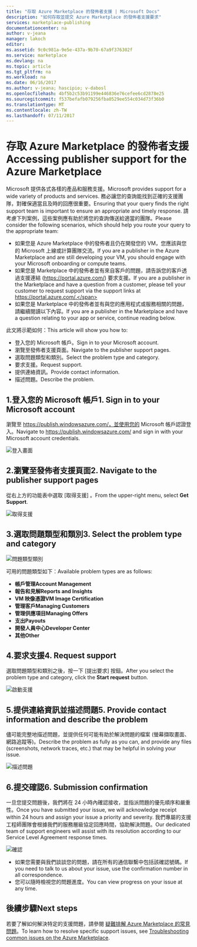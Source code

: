 ```yaml
---
title: "存取 Azure Marketplace 的發佈者支援 | Microsoft Docs"
description: "如何存取並提交 Azure Marketplace 的發佈者支援要求"
services: marketplace-publishing
documentationcenter: na
author: v-jeana
manager: lakoch
editor: 
ms.assetid: 9c0c981a-9e5e-437a-9b70-67a9f376302f
ms.service: marketplace
ms.devlang: na
ms.topic: article
ms.tgt_pltfrm: na
ms.workload: na
ms.date: 06/16/2017
ms.author: v-jeana; hascipio; v-dabosl
ms.openlocfilehash: 4bf5b2c53b91199e446836e76cefee6cd2878e25
ms.sourcegitcommit: f537befafb079256fba0529ee554c034d73f36b0
ms.translationtype: MT
ms.contentlocale: zh-TW
ms.lasthandoff: 07/11/2017
---
```

# <a name="accessing-publisher-support-for-the-azure-marketplace"></a><span data-ttu-id="48975-103">存取 Azure Marketplace 的發佈者支援</span><span class="sxs-lookup"><span data-stu-id="48975-103">Accessing publisher support for the Azure Marketplace</span></span>
<span data-ttu-id="48975-104">Microsoft 提供各式各樣的產品和服務支援。</span><span class="sxs-lookup"><span data-stu-id="48975-104">Microsoft provides support for a wide variety of products and services.</span></span> <span data-ttu-id="48975-105">務必讓您的查詢能找到正確的支援團隊，對確保適當且及時的回應很重要。</span><span class="sxs-lookup"><span data-stu-id="48975-105">Ensuring that your query finds the right support team is important to ensure an appropriate and timely response.</span></span> <span data-ttu-id="48975-106">請考慮下列案例，這些案例應有助於將您的查詢傳送給適當的團隊。</span><span class="sxs-lookup"><span data-stu-id="48975-106">Please consider the following scenarios, which should help you route your query to the appropriate team:</span></span>

* <span data-ttu-id="48975-107">如果您是 Azure Marketplace 中的發佈者且仍在開發您的 VM，您應該與您的 Microsoft 上線或計算團隊交流。</span><span class="sxs-lookup"><span data-stu-id="48975-107">If you are a publisher in the Azure Marketplace and are still developing your VM, you should engage with your Microsoft onboarding or compute teams.</span></span>
* <span data-ttu-id="48975-108">如果您是 Marketplace 中的發佈者並有來自客戶的問題，請告訴您的客戶透過支援連結 (https://portal.azure.com/) 要求支援。</span><span class="sxs-lookup"><span data-stu-id="48975-108">If you are a publisher in the Marketplace and have a question from a customer, please tell your customer to request support via the support links at https://portal.azure.com/.</span></span>
* <span data-ttu-id="48975-109">如果您是 Marketplace 中的發佈者並有與您的應用程式或服務相關的問題，請繼續閱讀以下內容。</span><span class="sxs-lookup"><span data-stu-id="48975-109">If you are a publisher in the Marketplace and have a question relating to your app or service, continue reading below.</span></span>

<span data-ttu-id="48975-110">此文將示範如何：</span><span class="sxs-lookup"><span data-stu-id="48975-110">This article will show you how to:</span></span>

* <span data-ttu-id="48975-111">登入您的 Microsoft 帳戶。</span><span class="sxs-lookup"><span data-stu-id="48975-111">Sign in to your Microsoft account.</span></span>
* <span data-ttu-id="48975-112">瀏覽至發佈者支援頁面。</span><span class="sxs-lookup"><span data-stu-id="48975-112">Navigate to the publisher support pages.</span></span>
* <span data-ttu-id="48975-113">選取問題類型和類別。</span><span class="sxs-lookup"><span data-stu-id="48975-113">Select the problem type and category.</span></span>
* <span data-ttu-id="48975-114">要求支援。</span><span class="sxs-lookup"><span data-stu-id="48975-114">Request support.</span></span>
* <span data-ttu-id="48975-115">提供連絡資訊。</span><span class="sxs-lookup"><span data-stu-id="48975-115">Provide contact information.</span></span>
* <span data-ttu-id="48975-116">描述問題。</span><span class="sxs-lookup"><span data-stu-id="48975-116">Describe the problem.</span></span>

## <a name="1-sign-in-to-your-microsoft-account"></a><span data-ttu-id="48975-117">1.登入您的 Microsoft 帳戶</span><span class="sxs-lookup"><span data-stu-id="48975-117">1. Sign in to your Microsoft account</span></span>
<span data-ttu-id="48975-118">瀏覽至 https://publish.windowsazure.com/，並使用您的 Microsoft 帳戶認證登入。</span><span class="sxs-lookup"><span data-stu-id="48975-118">Navigate to https://publish.windowsazure.com/ and sign in with your Microsoft account credentials.</span></span>

  ![登入畫面][1]

## <a name="2-navigate-to-the-publisher-support-pages"></a><span data-ttu-id="48975-120">2.瀏覽至發佈者支援頁面</span><span class="sxs-lookup"><span data-stu-id="48975-120">2. Navigate to the publisher support pages</span></span>
<span data-ttu-id="48975-121">從右上方的功能表中選取 [取得支援] 。</span><span class="sxs-lookup"><span data-stu-id="48975-121">From the upper-right menu, select **Get Support**.</span></span>

  ![取得支援][2]

## <a name="3-select-the-problem-type-and-category"></a><span data-ttu-id="48975-123">3.選取問題類型和類別</span><span class="sxs-lookup"><span data-stu-id="48975-123">3. Select the problem type and category</span></span>
![問題類型類別][3]

<span data-ttu-id="48975-125">可用的問題類型如下：</span><span class="sxs-lookup"><span data-stu-id="48975-125">Available problem types are as follows:</span></span>

* <span data-ttu-id="48975-126">**帳戶管理**</span><span class="sxs-lookup"><span data-stu-id="48975-126">**Account Management**</span></span>
* <span data-ttu-id="48975-127">**報告和見解**</span><span class="sxs-lookup"><span data-stu-id="48975-127">**Reports and Insights**</span></span>
* <span data-ttu-id="48975-128">**VM 映像憑證**</span><span class="sxs-lookup"><span data-stu-id="48975-128">**VM Image Certification**</span></span>
* <span data-ttu-id="48975-129">**管理客戶**</span><span class="sxs-lookup"><span data-stu-id="48975-129">**Managing Customers**</span></span>
* <span data-ttu-id="48975-130">**管理供應項目**</span><span class="sxs-lookup"><span data-stu-id="48975-130">**Managing Offers**</span></span>
* <span data-ttu-id="48975-131">**支出**</span><span class="sxs-lookup"><span data-stu-id="48975-131">**Payouts**</span></span>
* <span data-ttu-id="48975-132">**開發人員中心**</span><span class="sxs-lookup"><span data-stu-id="48975-132">**Developer Center**</span></span>
* <span data-ttu-id="48975-133">**其他**</span><span class="sxs-lookup"><span data-stu-id="48975-133">**Other**</span></span>

## <a name="4-request-support"></a><span data-ttu-id="48975-134">4.要求支援</span><span class="sxs-lookup"><span data-stu-id="48975-134">4. Request support</span></span>
<span data-ttu-id="48975-135">選取問題類型和類別之後，按一下 [提出要求]  按鈕。</span><span class="sxs-lookup"><span data-stu-id="48975-135">After you select the problem type and category, click the **Start request** button.</span></span>

![啟動支援][4]

## <a name="5-provide-contact-information-and-describe-the-problem"></a><span data-ttu-id="48975-137">5.提供連絡資訊並描述問題</span><span class="sxs-lookup"><span data-stu-id="48975-137">5. Provide contact information and describe the problem</span></span>
<span data-ttu-id="48975-138">儘可能完整地描述問題，並提供任何可能有助於解決問題的檔案 (螢幕擷取畫面、網路追蹤等)。</span><span class="sxs-lookup"><span data-stu-id="48975-138">Describe the problem as fully as you can, and provide any files (screenshots, network traces, etc.) that may be helpful in solving your issue.</span></span>

![描述問題][5]

## <a name="6-submission-confirmation"></a><span data-ttu-id="48975-140">6.提交確認</span><span class="sxs-lookup"><span data-stu-id="48975-140">6. Submission confirmation</span></span>
<span data-ttu-id="48975-141">一旦您提交問題後，我們將在 24 小時內確認接收，並指派問題的優先順序和嚴重性。</span><span class="sxs-lookup"><span data-stu-id="48975-141">Once you have submitted your issue, we will acknowledge receipt within 24 hours and assign your issue a priority and severity.</span></span> <span data-ttu-id="48975-142">我們專屬的支援工程師團隊會根據我們的服務層級協定回應時間，協助解決問題。</span><span class="sxs-lookup"><span data-stu-id="48975-142">Our dedicated team of support engineers will assist with its resolution according to our Service Level Agreement response times.</span></span>

![確認][6]

* <span data-ttu-id="48975-144">如果您需要與我們談談您的問題，請在所有的通信聯繫中包括該確認號碼。</span><span class="sxs-lookup"><span data-stu-id="48975-144">If you need to talk to us about your issue, use the confirmation number in all correspondence.</span></span>
* <span data-ttu-id="48975-145">您可以隨時檢視您的問題進度。</span><span class="sxs-lookup"><span data-stu-id="48975-145">You can view progress on your issue at any time.</span></span>

## <a name="next-steps"></a><span data-ttu-id="48975-146">後續步驟</span><span class="sxs-lookup"><span data-stu-id="48975-146">Next steps</span></span>
<span data-ttu-id="48975-147">若要了解如何解決特定的支援問題，請參閱 [疑難排解 Azure Marketplace 的常見問題](marketplace-publishing-support-common-issues.md)。</span><span class="sxs-lookup"><span data-stu-id="48975-147">To learn how to resolve specific support issues, see [Troubleshooting common issues on the Azure Marketplace](marketplace-publishing-support-common-issues.md).</span></span>

[1]: ./media/marketplace-publishing-get-publisher-support/step1.png
[2]: ./media/marketplace-publishing-get-publisher-support/step2.png
[3]: ./media/marketplace-publishing-get-publisher-support/step3.png
[4]: ./media/marketplace-publishing-get-publisher-support/step4.png
[5]: ./media/marketplace-publishing-get-publisher-support/step5.png
[6]: ./media/marketplace-publishing-get-publisher-support/step6.png
